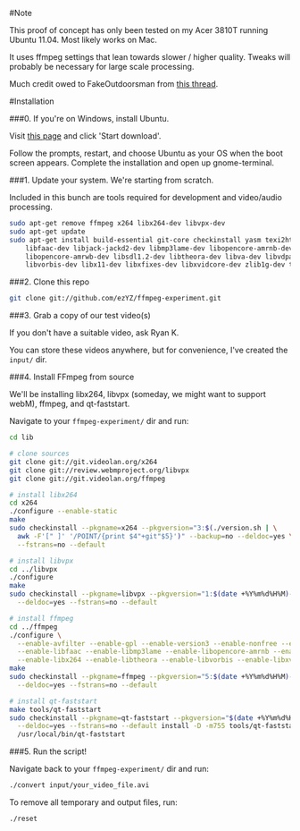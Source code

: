 #Note

This proof of concept has only been tested on my Acer 3810T running Ubuntu 11.04. Most likely works on Mac.

It uses ffmpeg settings that lean towards slower / higher quality. Tweaks will probably be necessary for large scale processing. 

Much credit owed to FakeOutdoorsman from [this thread](http://ubuntuforums.org/showthread.php?t=786095).

#Installation

###0. If you're on Windows, install Ubuntu.

Visit [this page](http://www.ubuntu.com/download/ubuntu/windows-installer) and click 'Start download'.

Follow the prompts, restart, and choose Ubuntu as your OS when the boot screen appears. Complete the installation and open up gnome-terminal.

###1. Update your system. We're starting from scratch.

Included in this bunch are tools required for development and video/audio processing. 

```bash
sudo apt-get remove ffmpeg x264 libx264-dev libvpx-dev
sudo apt-get update
sudo apt-get install build-essential git-core checkinstall yasm texi2html \
    libfaac-dev libjack-jackd2-dev libmp3lame-dev libopencore-amrnb-dev \
    libopencore-amrwb-dev libsdl1.2-dev libtheora-dev libva-dev libvdpau-dev \
    libvorbis-dev libx11-dev libxfixes-dev libxvidcore-dev zlib1g-dev transcode
```

###2. Clone this repo

```bash
git clone git://github.com/ezYZ/ffmpeg-experiment.git
```

###3. Grab a copy of our test video(s)

If you don't have a suitable video, ask Ryan K.

You can store these videos anywhere, but for convenience, I've created the `input/` dir.

###4. Install FFmpeg from source

We'll be installing libx264, libvpx (someday, we might want to support webM), ffmpeg, and qt-faststart.

Navigate to your `ffmpeg-experiment/` dir and run:

```bash
cd lib

# clone sources
git clone git://git.videolan.org/x264
git clone git://review.webmproject.org/libvpx
git clone git://git.videolan.org/ffmpeg

# install libx264
cd x264
./configure --enable-static
make
sudo checkinstall --pkgname=x264 --pkgversion="3:$(./version.sh | \
  awk -F'[" ]' '/POINT/{print $4"+git"$5}')" --backup=no --deldoc=yes \
  --fstrans=no --default

# install libvpx
cd ../libvpx
./configure
make
sudo checkinstall --pkgname=libvpx --pkgversion="1:$(date +%Y%m%d%H%M)-git" --backup=no \
  --deldoc=yes --fstrans=no --default

# install ffmpeg
cd ../ffmpeg
./configure \
  --enable-avfilter --enable-gpl --enable-version3 --enable-nonfree --enable-postproc \
  --enable-libfaac --enable-libmp3lame --enable-libopencore-amrnb --enable-libopencore-amrwb \
  --enable-libx264 --enable-libtheora --enable-libvorbis --enable-libxvid --enable-x11grab
make
sudo checkinstall --pkgname=ffmpeg --pkgversion="5:$(date +%Y%m%d%H%M)-git" --backup=no \
  --deldoc=yes --fstrans=no --default

# install qt-faststart
make tools/qt-faststart
sudo checkinstall --pkgname=qt-faststart --pkgversion="$(date +%Y%m%d%H%M)-git" --backup=no \
  --deldoc=yes --fstrans=no --default install -D -m755 tools/qt-faststart \
  /usr/local/bin/qt-faststart
```

###5. Run the script!

Navigate back to your `ffmpeg-experiment/` dir and run:

```bash
./convert input/your_video_file.avi
```

To remove all temporary and output files, run:

```bash
./reset
```
